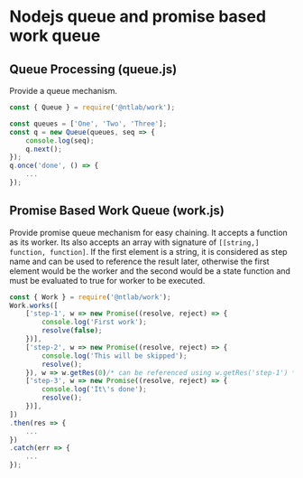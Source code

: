# Nodejs queue and promise based work queue

## Queue Processing (queue.js)

Provide a queue mechanism.

```js
const { Queue } = require('@ntlab/work');

const queues = ['One', 'Two', 'Three'];
const q = new Queue(queues, seq => {
    console.log(seq);
    q.next();
});
q.once('done', () => {
    ...
});
```

## Promise Based Work Queue (work.js)

Provide promise queue mechanism for easy chaining. It accepts a function as its
worker. Its also accepts an array with signature of `[[string,] function, function]`.
If the first element is a string, it is considered as step name and can be used to
reference the result later, otherwise the first element would be the worker and
the second would be a state function and must be evaluated to true for worker to
be executed.

```js
const { Work } = require('@ntlab/work');
Work.works([
    ['step-1', w => new Promise((resolve, reject) => {
        console.log('First work');
        resolve(false);
    })],
    ['step-2', w => new Promise((resolve, reject) => {
        console.log('This will be skipped');
        resolve();
    }), w => w.getRes(0)/* can be referenced using w.getRes('step-1') */],
    ['step-3', w => new Promise((resolve, reject) => {
        console.log('It\'s done');
        resolve();
    })],
])
.then(res => {
    ...
})
.catch(err => {
    ...
});
```
